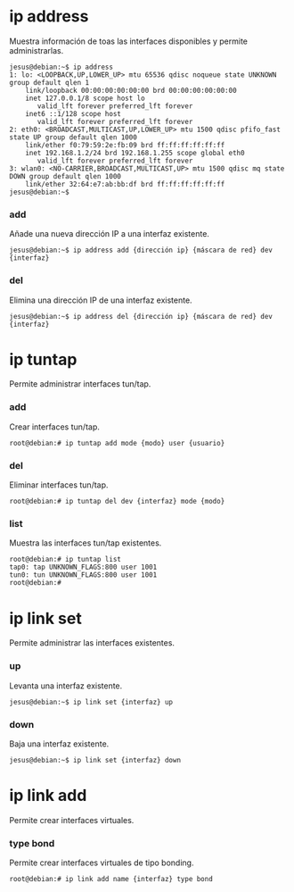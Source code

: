 # ip address
Muestra información de toas las interfaces disponibles y permite administrarlas.
~~~
jesus@debian:~$ ip address
1: lo: <LOOPBACK,UP,LOWER_UP> mtu 65536 qdisc noqueue state UNKNOWN group default qlen 1
    link/loopback 00:00:00:00:00:00 brd 00:00:00:00:00:00
    inet 127.0.0.1/8 scope host lo
       valid_lft forever preferred_lft forever
    inet6 ::1/128 scope host 
       valid_lft forever preferred_lft forever
2: eth0: <BROADCAST,MULTICAST,UP,LOWER_UP> mtu 1500 qdisc pfifo_fast state UP group default qlen 1000
    link/ether f0:79:59:2e:fb:09 brd ff:ff:ff:ff:ff:ff
    inet 192.168.1.2/24 brd 192.168.1.255 scope global eth0
       valid_lft forever preferred_lft forever
3: wlan0: <NO-CARRIER,BROADCAST,MULTICAST,UP> mtu 1500 qdisc mq state DOWN group default qlen 1000
    link/ether 32:64:e7:ab:bb:df brd ff:ff:ff:ff:ff:ff
jesus@debian:~$ 
~~~


### add 
Añade una nueva dirección IP a una interfaz existente.
~~~
jesus@debian:~$ ip address add {dirección ip} {máscara de red} dev {interfaz}
~~~


### del
Elimina una dirección IP de una interfaz existente.
~~~
jesus@debian:~$ ip address del {dirección ip} {máscara de red} dev {interfaz}
~~~


# ip tuntap
Permite administrar interfaces tun/tap.


### add 
Crear interfaces tun/tap.
~~~
root@debian:# ip tuntap add mode {modo} user {usuario}
~~~


### del
Eliminar interfaces tun/tap.
~~~
root@debian:# ip tuntap del dev {interfaz} mode {modo}
~~~


### list
Muestra las interfaces tun/tap existentes.
~~~
root@debian:# ip tuntap list
tap0: tap UNKNOWN_FLAGS:800 user 1001
tun0: tun UNKNOWN_FLAGS:800 user 1001
root@debian:# 
~~~


# ip link set
Permite administrar las interfaces existentes.


### up
Levanta una interfaz existente.
~~~
jesus@debian:~$ ip link set {interfaz} up
~~~


### down
Baja una interfaz existente.
~~~
jesus@debian:~$ ip link set {interfaz} down
~~~


# ip link add
Permite crear interfaces virtuales.

### type bond
Permite crear interfaces virtuales de tipo bonding.
~~~
root@debian:# ip link add name {interfaz} type bond
~~~
